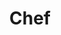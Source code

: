 ---
title: Chef
date: 
draft: false

# descripcion
description : Chef

materials: Plata 925

color: Plateado

dimensions: 2,5cm

code: 02-13-0112

type: "Dijes"

categories: []

price: $4.160,00

# Images
# first image will be shown in the product page
images:
  # - image: "images/path_to_image"
  # La ubicacion de las imagenes es imagenes/Dijes/Dijes.Microcubic/02-13-0112-chef
  - image: "./images/dijes/microcubic/02-13-0112-chef_a.JPG"
  - image: "./images/dijes/microcubic/02-13-0112-chef_b.JPG"
---